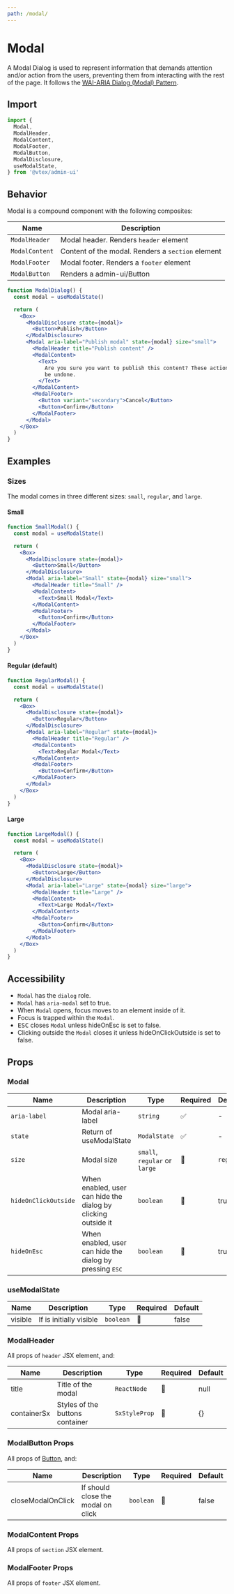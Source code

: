 ```yaml
---
path: /modal/
---
```


# Modal

A Modal Dialog is used to represent information that demands attention and/or action from the users, preventing them from interacting with the rest of the page. It follows the [WAI-ARIA Dialog (Modal) Pattern](https://www.w3.org/TR/wai-aria-practices/#dialog_modal).

## Import

```jsx isStatic
import {
  Modal,
  ModalHeader,
  ModalContent,
  ModalFooter,
  ModalButton,
  ModalDisclosure,
  useModalState,
} from '@vtex/admin-ui'
```

## Behavior

Modal is a compound component with the following composites:

| Name           | Description                                       |
| -------------- | ------------------------------------------------- |
| `ModalHeader`  | Modal header. Renders `header` element            |
| `ModalContent` | Content of the modal. Renders a `section` element |
| `ModalFooter`  | Modal footer. Renders a `footer` element          |
| `ModalButton`  | Renders a admin-ui/Button                         |

```jsx
function ModalDialog() {
  const modal = useModalState()

  return (
    <Box>
      <ModalDisclosure state={modal}>
        <Button>Publish</Button>
      </ModalDisclosure>
      <Modal aria-label="Publish modal" state={modal} size="small">
        <ModalHeader title="Publish content" />
        <ModalContent>
          <Text>
            Are you sure you want to publish this content? These action cannot
            be undone.
          </Text>
        </ModalContent>
        <ModalFooter>
          <Button variant="secondary">Cancel</Button>
          <Button>Confirm</Button>
        </ModalFooter>
      </Modal>
    </Box>
  )
}
```

## Examples

### Sizes

The modal comes in three different sizes: `small`, `regular`, and `large`.

#### Small

```jsx
function SmallModal() {
  const modal = useModalState()

  return (
    <Box>
      <ModalDisclosure state={modal}>
        <Button>Small</Button>
      </ModalDisclosure>
      <Modal aria-label="Small" state={modal} size="small">
        <ModalHeader title="Small" />
        <ModalContent>
          <Text>Small Modal</Text>
        </ModalContent>
        <ModalFooter>
          <Button>Confirm</Button>
        </ModalFooter>
      </Modal>
    </Box>
  )
}
```

#### Regular (default)

```jsx
function RegularModal() {
  const modal = useModalState()

  return (
    <Box>
      <ModalDisclosure state={modal}>
        <Button>Regular</Button>
      </ModalDisclosure>
      <Modal aria-label="Regular" state={modal}>
        <ModalHeader title="Regular" />
        <ModalContent>
          <Text>Regular Modal</Text>
        </ModalContent>
        <ModalFooter>
          <Button>Confirm</Button>
        </ModalFooter>
      </Modal>
    </Box>
  )
}
```

#### Large

```jsx
function LargeModal() {
  const modal = useModalState()

  return (
    <Box>
      <ModalDisclosure state={modal}>
        <Button>Large</Button>
      </ModalDisclosure>
      <Modal aria-label="Large" state={modal} size="large">
        <ModalHeader title="Large" />
        <ModalContent>
          <Text>Large Modal</Text>
        </ModalContent>
        <ModalFooter>
          <Button>Confirm</Button>
        </ModalFooter>
      </Modal>
    </Box>
  )
}
```

## Accessibility

- `Modal` has the `dialog` role.
- `Modal` has `aria-modal` set to true.
- When `Modal` opens, focus moves to an element inside of it.
- Focus is trapped within the `Modal`.
- <kbd>ESC</kbd> closes `Modal` unless hideOnEsc is set to false.
- Clicking outside the `Modal` closes it unless hideOnClickOutside is set to false.

## Props

### Modal

| Name                 | Description                                                       | Type                          | Required | Default   |
| -------------------- | ----------------------------------------------------------------- | ----------------------------- | -------- | --------- |
| `aria-label`         | Modal aria-label                                                  | `string`                      | ✅       | -         |
| `state`              | Return of useModalState                                           | `ModalState`                  | ✅       | -         |
| `size`               | Modal size                                                        | `small`, `regular` or `large` | 🚫       | `regular` |
| `hideOnClickOutside` | When enabled, user can hide the dialog by clicking outside it     | `boolean`                     | 🚫       | true      |
| `hideOnEsc`          | When enabled, user can hide the dialog by pressing <kbd>ESC</kbd> | `boolean`                     | 🚫       | true      |

### useModalState

| Name    | Description             | Type      | Required | Default |
| ------- | ----------------------- | --------- | -------- | ------- |
| visible | If is initially visible | `boolean` | 🚫       | false   |

### ModalHeader

All props of `header` JSX element, and:

| Name        | Description                     | Type          | Required | Default |
| ----------- | ------------------------------- | ------------- | -------- | ------- |
| title       | Title of the modal              | `ReactNode`   | 🚫       | null    |
| containerSx | Styles of the buttons container | `SxStyleProp` | 🚫       | {}      |

### ModalButton Props

All props of [Button](/button/), and:

| Name              | Description                        | Type      | Required | Default |
| ----------------- | ---------------------------------- | --------- | -------- | ------- |
| closeModalOnClick | If should close the modal on click | `boolean` | 🚫       | false   |

### ModalContent Props

All props of `section` JSX element.

### ModalFooter Props

All props of `footer` JSX element.
